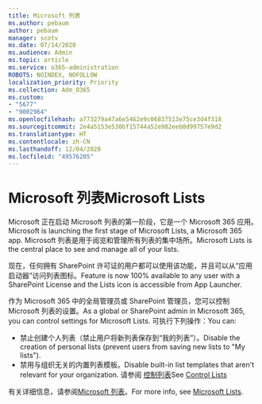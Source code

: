 ```yaml
---
title: Microsoft 列表
ms.author: pebaum
author: pebaum
manager: scotv
ms.date: 07/14/2020
ms.audience: Admin
ms.topic: article
ms.service: o365-administration
ROBOTS: NOINDEX, NOFOLLOW
localization_priority: Priority
ms.collection: Adm_O365
ms.custom:
- "5677"
- "9002964"
ms.openlocfilehash: a773279a47a6e5462e9c06837513e75ce3d4f318
ms.sourcegitcommit: 2e4a5153e530bf15744a52e982eeb0d99757e9d2
ms.translationtype: HT
ms.contentlocale: zh-CN
ms.lasthandoff: 12/04/2020
ms.locfileid: "49576205"
---
```

# <a name="microsoft-lists"></a><span data-ttu-id="2d736-102">Microsoft 列表</span><span class="sxs-lookup"><span data-stu-id="2d736-102">Microsoft Lists</span></span>

<span data-ttu-id="2d736-103">Microsoft 正在启动 Microsoft 列表的第一阶段，它是一个 Microsoft 365 应用。</span><span class="sxs-lookup"><span data-stu-id="2d736-103">Microsoft is launching the first stage of Microsoft Lists, a Microsoft 365 app.</span></span> <span data-ttu-id="2d736-104">Microsoft 列表是用于阅览和管理所有列表的集中场所。</span><span class="sxs-lookup"><span data-stu-id="2d736-104">Microsoft Lists is the central place to see and manage all of your lists.</span></span>  
  
<span data-ttu-id="2d736-105">现在，任何拥有 SharePoint 许可证的用户都可以使用该功能，并且可以从“应用启动器”访问列表图标。</span><span class="sxs-lookup"><span data-stu-id="2d736-105">Feature is now 100% available to any user with a SharePoint License and the Lists icon is accessible from App Launcher.</span></span>

<span data-ttu-id="2d736-106">作为 Microsoft 365 中的全局管理员或 SharePoint 管理员，您可以控制 Microsoft 列表的设置。</span><span class="sxs-lookup"><span data-stu-id="2d736-106">As a global or SharePoint admin in Microsoft 365, you can control settings for Microsoft Lists.</span></span> <span data-ttu-id="2d736-107">可执行下列操作：</span><span class="sxs-lookup"><span data-stu-id="2d736-107">You can:</span></span>

- <span data-ttu-id="2d736-108">禁止创建个人列表（禁止用户将新列表保存到“我的列表”）。</span><span class="sxs-lookup"><span data-stu-id="2d736-108">Disable the creation of personal lists (prevent users from saving new lists to "My lists").</span></span>
- <span data-ttu-id="2d736-109">禁用与组织无关的内置列表模板。</span><span class="sxs-lookup"><span data-stu-id="2d736-109">Disable built-in list templates that aren't relevant for your organization.</span></span>
<span data-ttu-id="2d736-110">请参阅 [控制列表](https://docs.microsoft.com/sharepoint/control-lists)</span><span class="sxs-lookup"><span data-stu-id="2d736-110">See [Control Lists](https://docs.microsoft.com/sharepoint/control-lists)</span></span>

<span data-ttu-id="2d736-111">有关详细信息，请参阅[Microsoft 列表](https://aka.ms/microsoftlists)。</span><span class="sxs-lookup"><span data-stu-id="2d736-111">For more info, see [Microsoft Lists](https://aka.ms/microsoftlists).</span></span>
